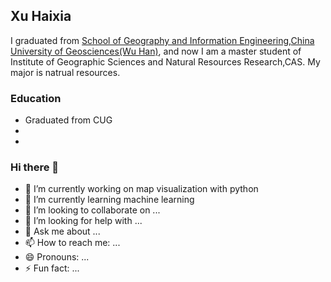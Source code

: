 ## Xu Haixia

I graduated from [School of Geography and Information Engineering](https://xgxy.cug.edu.cn/),[China University of Geosciences(Wu Han)](https://www.cug.edu.cn/), and now I am a master student of Institute of Geographic Sciences and Natural Resources Research,CAS. My major is natrual resources.

### Education
* Graduated from CUG
* 
* 

### Hi there 👋

- 🔭 I’m currently working on map visualization with python 
- 🌱 I’m currently learning machine learning
- 👯 I’m looking to collaborate on ...
- 🤔 I’m looking for help with ...
- 💬 Ask me about ...
- 📫 How to reach me: ...
- 😄 Pronouns: ...
- ⚡ Fun fact: ...
